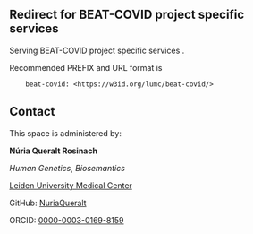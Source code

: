 ## Redirect for BEAT-COVID project specific services 

Serving BEAT-COVID project specific services .

Recommended PREFIX and URL format is 

        beat-covid: <https://w3id.org/lumc/beat-covid/>

## Contact
This space is administered by:  

**Núria Queralt Rosinach**

*Human Genetics, Biosemantics*

[Leiden University Medical Center](https://www.lumc.nl/?setlanguage=English&setcountry=en)

GitHub: [NuriaQueralt](https://github.com/NuriaQueralt)

ORCID: [0000-0003-0169-8159](https://orcid.org/0000-0003-0169-8159)


